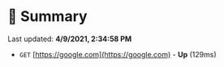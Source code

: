 # 📖 Summary
Last updated: **4/9/2021, 2:34:58 PM**

- `GET` [https://google.com](https://google.com) - **Up** (129ms)
